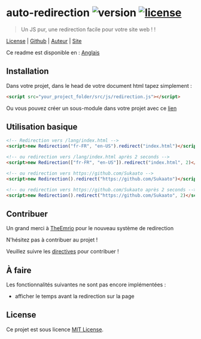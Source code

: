 # auto-redirection ![version][img-version] [![license][img-license]][link-license]
> Un JS pur, une redirection facile pour votre site web ! !

[License][link-license] |
[Github][link-repo] |
[Auteur][link-author] |
[Site][link-site]

Ce readme est disponible en : [Anglais][link-readme]

## Installation
Dans votre projet, dans le head de votre document html tapez simplement :

```html
<script src="your_project_folder/src/js/redirection.js"></script>
```
Ou vous pouvez créer un sous-module dans votre projet avec ce [lien][link-gist]

## Utilisation basique
```html
<!-- Redirection vers /lang/index.html -->
<script>new Redirection("fr-FR", "en-US").redirect("index.html")</script>

<!-- ou redirection vers /lang/index.html après 2 seconds -->
<script>new Redirection(["fr-FR", "en-US"]).redirect("index.html", 2)</script>

<!-- ou redirection vers https://github.com/Sukaato -->
<script>new Redirection().redirect("https://github.com/Sukaato")</script>

<!-- ou redirection vers https://github.com/Sukaato après 2 seconds -->
<script>new Redirection().redirect("https://github.com/Sukaato", 2)</script>
```

## Contribuer
Un grand merci à [TheEmrio][link-emrio] pour le nouveau système de redirection

N'hésitez pas à contribuer au projet !

Veuillez suivre les [directives][link-contrib] pour contribuer !

## À faire
Les fonctionnalités suivantes ne sont pas encore implémentées :

- afficher le temps avant la redirection sur la page

## License
Ce projet est sous licence [MIT License][link-license].

<!-- The links! -->
[link-license]: https://github.com/Sukaato/auto-redirection/blob/master/LICENSE
[link-repo]: https://github.com/TheEmrio/minecraft-js
[link-author]: https://github.com/Sukaato
[link-site]: https://sukaato.github.io/
[link-emrio]: https://github.com/TheEmrio
[link-contrib]: https://github.com/Sukaato/auto-redirection/blob/master/CONTRIBUTING.md
[link-readme]: https://github.com/Sukaato/auto-redirection/blob/master/README.md
[link-gist]: https://gist.github.com/Sukaato/64f24a7739ce6a094ebaa45b9c7fc022

[img-version]: https://img.shields.io/badge/ver.-pre%20relase%200.2.1-blue
[img-license]: https://img.shields.io/npm/l/minecraft-lib.svg
